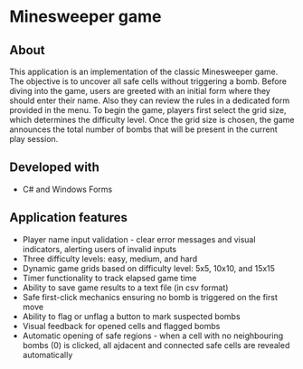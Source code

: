 # Minesweeper game

## About
This application is an implementation of the classic Minesweeper game. The objective is to uncover all safe cells without triggering a bomb. Before diving into the game, users are greeted with an initial form where they should enter their name. Also they can review the rules in a dedicated form provided in the menu. To begin the game, players first select the grid size, which determines the difficulty level. Once the grid size is chosen, the game announces the total number of bombs that will be present in the current play session.

## Developed with
- C# and Windows Forms
  
## Application features
- Player name input validation - clear error messages and visual indicators, alerting users of invalid inputs
- Three difficulty levels: easy, medium, and hard
- Dynamic game grids based on difficulty level: 5x5, 10x10, and 15x15
- Timer functionality to track elapsed game time
- Ability to save game results to a text file (in csv format)
- Safe first-click mechanics ensuring no bomb is triggered on the first move
- Ability to flag or unflag a button to mark suspected bombs
- Visual feedback for opened cells and flagged bombs
- Automatic opening of safe regions - when a cell with no neighbouring bombs (0) is clicked, all ajdacent and connected safe cells are revealed automatically
